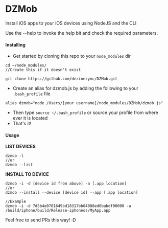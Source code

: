 DZMob
=====

Install iOS apps to your iOS devices using NodeJS and the CLI

Use the --help to invoke the help bit and check the required parameters. 

#### Installing

* Get started by cloning this repo to your `node_modules` dir
  
~~~~
cd ~/node_modules/
//Create this if it doesn't exist

git clone https://github.com/dezinezync/DZMob.git
~~~~

* Create an alias for dzmob.js by adding the following to your `.bash_profile` file

~~~~
alias dzmob="node /Users/[your username]/node_modules/DZMob/dzmob.js"
~~~~

* Then type `source ~/.bash_profile` or source your profile from where ever it is located
* That's it! 

#### Usage

**LIST DEVICES**
~~~~
dzmob -l
//or
dzmob --list
~~~~

**INSTALL TO DEVICE**
~~~~
dzmob -i -d [device id from above] -a [.app location]
//or
dzmob --install --device [device id] --app [.app location]

//Example
dzmob -i -d 7d5b4e0701649bd18317bb04088ed0babdf00000 -a /build/iphone/build/Release-iphoneos/MyApp.app
~~~~

Feel free to send PRs this way! :D
